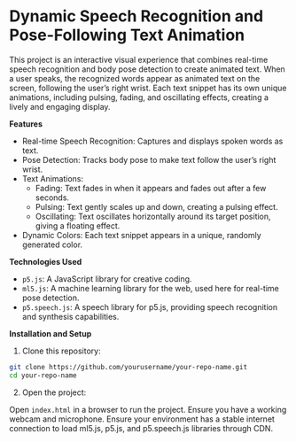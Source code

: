 # Dynamic Speech Recognition and Pose-Following Text Animation

This project is an interactive visual experience that combines real-time speech recognition and body pose detection to create animated text. When a user speaks, the recognized words appear as animated text on the screen, following the user’s right wrist. Each text snippet has its own unique animations, including pulsing, fading, and oscillating effects, creating a lively and engaging display.

**Features**

* Real-time Speech Recognition: Captures and displays spoken words as text.
* Pose Detection: Tracks body pose to make text follow the user’s right wrist.
* Text Animations:
  -  Fading: Text fades in when it appears and fades out after a few seconds.
  -  Pulsing: Text gently scales up and down, creating a pulsing effect.
  -  Oscillating: Text oscillates horizontally around its target position, giving a floating effect.
* Dynamic Colors: Each text snippet appears in a unique, randomly generated color.

**Technologies Used**

* `p5.js`: A JavaScript library for creative coding.
* `ml5.js`: A machine learning library for the web, used here for real-time pose detection.
* `p5.speech.js`: A speech library for p5.js, providing speech recognition and synthesis capabilities.

**Installation and Setup**

1. Clone this repository:

```bash
git clone https://github.com/yourusername/your-repo-name.git
cd your-repo-name
```
2. Open the project:

Open `index.html` in a browser to run the project. Ensure you have a working webcam and microphone.
Ensure your environment has a stable internet connection to load ml5.js, p5.js, and p5.speech.js libraries through CDN.

